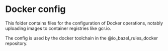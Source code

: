 # Docker config

This folder contains files for the configuration of Docker operations,
notably uploading images to container registries like gcr.io.

The config is used by the docker toolchain in the @io_bazel_rules_docker repository.
